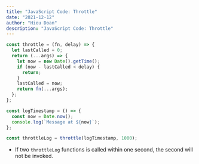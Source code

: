 ```yaml
---
title: "JavaScript Code: Throttle"
date: "2021-12-12"
author: "Hieu Doan"
description: "JavaScript Code: Throttle"
---
```


```js
const throttle = (fn, delay) => {
  let lastCalled = 0;
  return (...args) => {
    let now = new Date().getTime();
    if (now - lastCalled < delay) {
      return;
    }
    lastCalled = now;
    return fn(...args);
  };
};

const logTimestamp = () => {
  const now = Date.now();
  console.log(`Message at ${now}`);
};

const throttleLog = throttle(logTimestamp, 1000);
```

- If two `throttleLog` functions is called within one second, the second will not be invoked.
